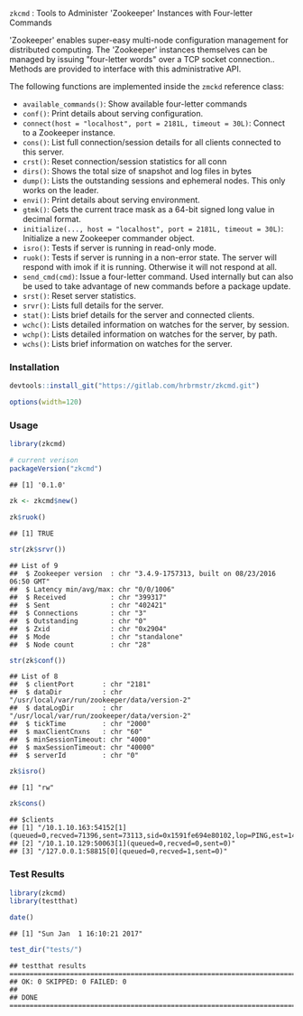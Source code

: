 
`zkcmd` : Tools to Administer 'Zookeeper' Instances with Four-letter Commands

'Zookeeper' enables super-easy multi-node configuration management for distributed computing. The 'Zookeeper' instances themselves can be managed by issuing "four-letter words" over a TCP socket connection.. Methods are provided to interface with this administrative API.

The following functions are implemented inside the `zmckd` reference class:

-   `available_commands()`: Show available four-letter commands
-   `conf()`: Print details about serving configuration.
-   `connect(host = "localhost", port = 2181L, timeout = 30L)`: Connect to a Zookeeper instance.
-   `cons()`: List full connection/session details for all clients connected to this server.
-   `crst()`: Reset connection/session statistics for all conn
-   `dirs()`: Shows the total size of snapshot and log files in bytes
-   `dump()`: Lists the outstanding sessions and ephemeral nodes. This only works on the leader.
-   `envi()`: Print details about serving environment.
-   `gtmk()`: Gets the current trace mask as a 64-bit signed long value in decimal format.
-   `initialize(..., host = "localhost", port = 2181L, timeout = 30L)`: Initialize a new Zookeeper commander object.
-   `isro()`: Tests if server is running in read-only mode.
-   `ruok()`: Tests if server is running in a non-error state. The server will respond with imok if it is running. Otherwise it will not respond at all.
-   `send_cmd(cmd)`: Issue a four-letter command. Used internally but can also be used to take advantage of new commands before a package update.
-   `srst()`: Reset server statistics.
-   `srvr()`: Lists full details for the server.
-   `stat()`: Lists brief details for the server and connected clients.
-   `wchc()`: Lists detailed information on watches for the server, by session.
-   `wchp()`: Lists detailed information on watches for the server, by path.
-   `wchs()`: Lists brief information on watches for the server.

### Installation

``` r
devtools::install_git("https://gitlab.com/hrbrmstr/zkcmd.git")
```

``` r
options(width=120)
```

### Usage

``` r
library(zkcmd)

# current verison
packageVersion("zkcmd")
```

    ## [1] '0.1.0'

``` r
zk <- zkcmd$new()

zk$ruok()
```

    ## [1] TRUE

``` r
str(zk$srvr())
```

    ## List of 9
    ##  $ Zookeeper version  : chr "3.4.9-1757313, built on 08/23/2016 06:50 GMT"
    ##  $ Latency min/avg/max: chr "0/0/1006"
    ##  $ Received           : chr "399317"
    ##  $ Sent               : chr "402421"
    ##  $ Connections        : chr "3"
    ##  $ Outstanding        : chr "0"
    ##  $ Zxid               : chr "0x2904"
    ##  $ Mode               : chr "standalone"
    ##  $ Node count         : chr "28"

``` r
str(zk$conf())
```

    ## List of 8
    ##  $ clientPort       : chr "2181"
    ##  $ dataDir          : chr "/usr/local/var/run/zookeeper/data/version-2"
    ##  $ dataLogDir       : chr "/usr/local/var/run/zookeeper/data/version-2"
    ##  $ tickTime         : chr "2000"
    ##  $ maxClientCnxns   : chr "60"
    ##  $ minSessionTimeout: chr "4000"
    ##  $ maxSessionTimeout: chr "40000"
    ##  $ serverId         : chr "0"

``` r
zk$isro()
```

    ## [1] "rw"

``` r
zk$cons()
```

    ## $clients
    ## [1] "/10.1.10.163:54152[1](queued=0,recved=71396,sent=73113,sid=0x1591fe694e80102,lop=PING,est=1482445512294,to=40000,lcxid=0x1b6e,lzxid=0x2904,lresp=1483305013460,llat=0,minlat=0,avglat=0,maxlat=1006)"
    ## [2] "/10.1.10.129:50063[1](queued=0,recved=0,sent=0)"                                                                                                                                                     
    ## [3] "/127.0.0.1:58815[0](queued=0,recved=1,sent=0)"

### Test Results

``` r
library(zkcmd)
library(testthat)

date()
```

    ## [1] "Sun Jan  1 16:10:21 2017"

``` r
test_dir("tests/")
```

    ## testthat results ========================================================================================================
    ## OK: 0 SKIPPED: 0 FAILED: 0
    ## 
    ## DONE ===================================================================================================================
